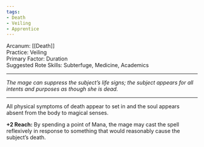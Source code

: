 ```yaml
---
tags:
- Death
- Veiling
- Apprentice
---
```


Arcanum: [[Death]]\
Practice: Veiling\
Primary Factor: Duration\
Suggested Rote Skills: Subterfuge, Medicine, Academics

---

_The mage can suppress the subject’s life signs; the subject appears for all intents and purposes as though she is dead._

---

All physical symptoms of death appear to set in and the soul appears absent from the body to magical senses.

**+2 Reach:** By spending a point of Mana, the mage may cast the spell reflexively in response to something that would reasonably cause the subject’s death.